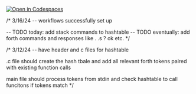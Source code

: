 [![Open in Codespaces](https://classroom.github.com/assets/launch-codespace-7f7980b617ed060a017424585567c406b6ee15c891e84e1186181d67ecf80aa0.svg)](https://classroom.github.com/open-in-codespaces?assignment_repo_id=13584757)

/* 3/16/24
-- workflows successfully set up 

-- TODO today: add stack commands to hashtable
-- TODO eventually: add forth commands and responses like . .s ? ok etc. 
*/


/* 3/12/24 
-- have header and c files for hashtable 

.c file should create the hash tbale and add all relevant forth tokens paired with existing function calls 

main file should process tokens from stdin and check hashtable to call funcitons if tokens match 
*/

